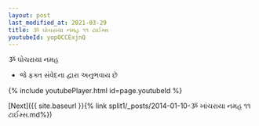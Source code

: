 ```yaml
---
layout: post
last_modified_at: 2021-03-29
title: ૐ ઘોચરાયા નમહ ૧૧ ટાઈમ્સ
youtubeId: yopOCCExjnQ
---
```

 
 
 ૐ ઘોચરાયા નમહ  
 
 -  જે ફક્ત સંવેદના દ્વારા અનુભવાય છે 
 
  
 
  
 
 
 
 
 
 


{% include youtubePlayer.html id=page.youtubeId %}
 
[Next]({{ site.baseurl }}{% link  split1/_posts/2014-01-10-ૐ ખાંચરાયા નમહ ૧૧ ટાઈમ્સ.md%})
 
